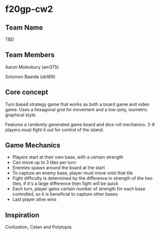 # f20gp-cw2

## Team Name
TBD

## Team Members
Aaron Molesbury (am375)

Solomon Baarda (sb169)


## Core concept
Turn based strategy game that works as both a board game and video game. Uses a hexagonal grid for movement and a low-poly, isometric graphical style. 

Features a randomly generated game board and dice roll mechanics. 2-6 players must fight it out for control of the island.

## Game Mechanics
* Players start at their own base, with a certain strength
* Can move up to 3 tiles per turn
* Enemies spawn around the board at the start
* To capture an enemy base, player must move onto that tile
* Fight difficulty is determined by the difference in strength of the two tiles, if it's a large difference then fight will be quick
* Each turn, player gains certain number of strength for each base controlled, so it is beneficial to capture other bases
* Last player alive wins

## Inspiration 
Civilization, Catan and Polytopia.

